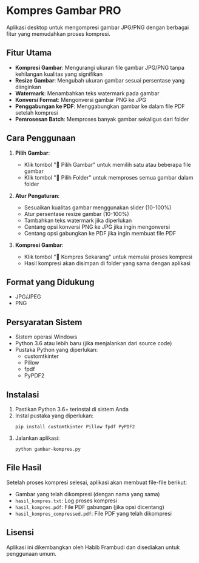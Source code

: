 # Kompres Gambar PRO

Aplikasi desktop untuk mengompresi gambar JPG/PNG dengan berbagai fitur yang memudahkan proses kompresi.

## Fitur Utama

- **Kompresi Gambar**: Mengurangi ukuran file gambar JPG/PNG tanpa kehilangan kualitas yang signifikan
- **Resize Gambar**: Mengubah ukuran gambar sesuai persentase yang diinginkan
- **Watermark**: Menambahkan teks watermark pada gambar
- **Konversi Format**: Mengonversi gambar PNG ke JPG
- **Penggabungan ke PDF**: Menggabungkan gambar ke dalam file PDF setelah kompresi
- **Pemrosesan Batch**: Memproses banyak gambar sekaligus dari folder

## Cara Penggunaan

1. **Pilih Gambar**:
   - Klik tombol "📁 Pilih Gambar" untuk memilih satu atau beberapa file gambar
   - Klik tombol "📂 Pilih Folder" untuk memproses semua gambar dalam folder

2. **Atur Pengaturan**:
   - Sesuaikan kualitas gambar menggunakan slider (10-100%)
   - Atur persentase resize gambar (10-100%)
   - Tambahkan teks watermark jika diperlukan
   - Centang opsi konversi PNG ke JPG jika ingin mengonversi
   - Centang opsi gabungkan ke PDF jika ingin membuat file PDF

3. **Kompresi Gambar**:
   - Klik tombol "🚀 Kompres Sekarang" untuk memulai proses kompresi
   - Hasil kompresi akan disimpan di folder yang sama dengan aplikasi

## Format yang Didukung

- JPG/JPEG
- PNG

## Persyaratan Sistem

- Sistem operasi Windows
- Python 3.6 atau lebih baru (jika menjalankan dari source code)
- Pustaka Python yang diperlukan:
  - customtkinter
  - Pillow
  - fpdf
  - PyPDF2

## Instalasi

1. Pastikan Python 3.6+ terinstal di sistem Anda
2. Instal pustaka yang diperlukan:
   ```
   pip install customtkinter Pillow fpdf PyPDF2
   ```
3. Jalankan aplikasi:
   ```
   python gambar-kompres.py
   ```

## File Hasil

Setelah proses kompresi selesai, aplikasi akan membuat file-file berikut:

- Gambar yang telah dikompresi (dengan nama yang sama)
- `hasil_kompres.txt`: Log proses kompresi
- `hasil_kompres.pdf`: File PDF gabungan (jika opsi dicentang)
- `hasil_kompres_compressed.pdf`: File PDF yang telah dikompresi

## Lisensi

Aplikasi ini dikembangkan oleh Habib Frambudi dan disediakan untuk penggunaan umum.
